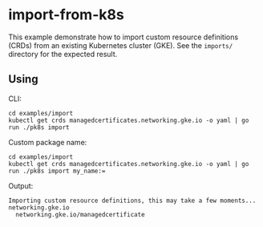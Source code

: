 # import-from-k8s

This example demonstrate how to import custom resource definitions (CRDs) from an existing Kubernetes cluster (GKE). See the `imports/` directory for the expected result.

## Using
CLI:
```shell
cd examples/import
kubectl get crds managedcertificates.networking.gke.io -o yaml | go run ./pk8s import
```

Custom package name:
```shell
cd examples/import
kubectl get crds managedcertificates.networking.gke.io -o yaml | go run ./pk8s import my_name:=
```

Output:
```
Importing custom resource definitions, this may take a few moments...
networking.gke.io
  networking.gke.io/managedcertificate
```
